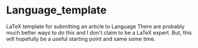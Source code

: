 # Language_template
LaTeX template for submitting an article to Language
There are probably much better ways to do this and I don't claim to be a LaTeX expert.
But, this will hopefully be a useful starting point and same some time.
